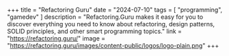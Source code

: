 +++
title = "Refactoring Guru"
date = "2024-07-10"
tags = [
    "programming",
    "gamedev"
]
description = "Refactoring.Guru makes it easy for you to discover everything you need to know about refactoring, design patterns, SOLID principles, and other smart programming topics."
link = "https://refactoring.guru/"
image = "https://refactoring.guru/images/content-public/logos/logo-plain.png"
+++
